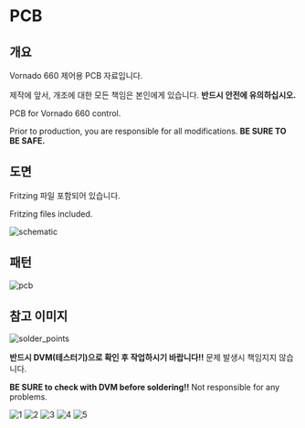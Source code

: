 # PCB
## 개요
Vornado 660 제어용 PCB 자료입니다.

제작에 앞서, 개조에 대한 모든 책임은 본인에게 있습니다. **반드시 안전에 유의하십시오.**

PCB for Vornado 660 control.

Prior to production, you are responsible for all modifications. **BE SURE TO BE SAFE.**


## 도면
Fritzing 파일 포함되어 있습니다.

Fritzing files included.

![schematic](./vornado_schem.png)


## 패턴
![pcb](./vornado_pcb.png)


## 참고 이미지
![solder_points](./solder_points.png)

**반드시 DVM(테스터기)으로 확인 후 작업하시기 바랍니다!!** 문제 발생시 책임지지 않습니다.

**BE SURE to check with DVM before soldering!!** Not responsible for any problems.

![1](./1.jpg)
![2](./2.jpg)
![3](./3.jpg)
![4](./4.jpg)
![5](./5.jpg)
